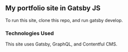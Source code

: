 ## My portfolio site in Gatsby JS

To run this site, clone this repo, and run gatsby develop.

### Technologies Used

This site uses Gatsby, GraphQL, and Contentful CMS.
